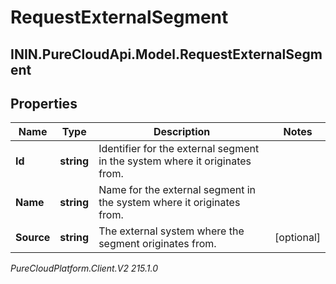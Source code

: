 # RequestExternalSegment

## ININ.PureCloudApi.Model.RequestExternalSegment

## Properties

|Name | Type | Description | Notes|
|------------ | ------------- | ------------- | -------------|
| **Id** | **string** | Identifier for the external segment in the system where it originates from. | |
| **Name** | **string** | Name for the external segment in the system where it originates from. | |
| **Source** | **string** | The external system where the segment originates from. | [optional] |



_PureCloudPlatform.Client.V2 215.1.0_

